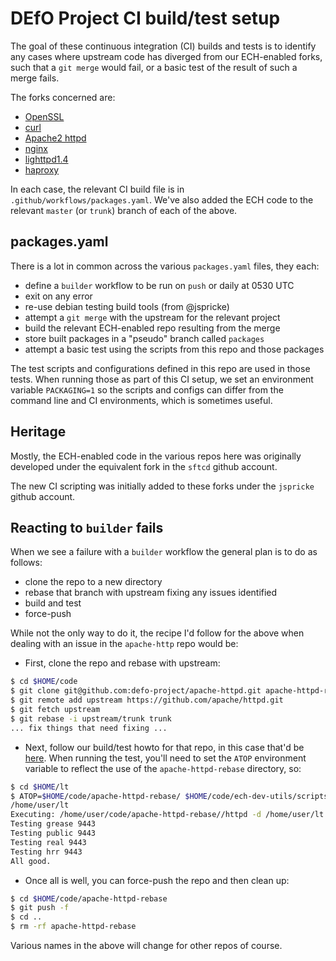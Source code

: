 
# DEfO Project CI build/test setup

The goal of these continuous integration (CI) builds and tests is to identify
any cases where upstream code has diverged from our ECH-enabled forks, such
that a ``git merge`` would fail, or a basic test of the result of such a 
merge fails.

The forks concerned are:

- [OpenSSL](https://github.com/defo-project/openssl)
- [curl](https://github.com/defo-project/curl)
- [Apache2 httpd](https://github.com/defo-project/apache-httpd)
- [nginx](https://github.com/defo-project/nginx)
- [lighttpd1.4](https://github.com/defo-project/lighttpd1.4)
- [haproxy](https://github.com/defo-project/haproxy)

In each case, the relevant CI build file is in
``.github/workflows/packages.yaml``. We've also added the ECH code to the
relevant ``master`` (or ``trunk``) branch of each of the above.

## packages.yaml

There is a lot in common across the various ``packages.yaml`` files, they each:

- define a ``builder`` workflow to be run on ``push`` or daily at 0530 UTC
- exit on any error
- re-use debian testing build tools (from @jspricke)
- attempt a ``git merge`` with the upstream for the relevant project
- build the relevant ECH-enabled repo resulting from the merge
- store built packages in a "pseudo" branch called ``packages``
- attempt a basic test using the scripts from this repo and those packages

The test scripts and configurations defined in this repo are used 
in those tests. When running those as part of this CI setup, we set
an environment variable ``PACKAGING=1`` so the scripts and configs
can differ from the command line and CI environments, which is
sometimes useful.

## Heritage

Mostly, the ECH-enabled code in the various repos here was originally developed
under the equivalent fork in the ``sftcd`` github account.

The new CI scripting was initially added to these forks under the ``jspricke``
github account.

## Reacting to ``builder`` fails

When we see a failure with a ``builder`` workflow the general plan is to
do as follows:

- clone the repo to a new directory
- rebase that branch with upstream fixing any issues identified
- build and test
- force-push

While not the only way to do it, the recipe I'd follow for
the above when dealing with an issue in the ``apache-http``
repo would be:

- First, clone the repo and rebase with upstream:

```bash
$ cd $HOME/code
$ git clone git@github.com:defo-project/apache-httpd.git apache-httpd-rebase
$ git remote add upstream https://github.com/apache/httpd.git
$ git fetch upstream
$ git rebase -i upstream/trunk trunk
... fix things that need fixing ...
```

- Next, follow our build/test howto for that repo, in this case
that'd be [here](apache2.md).
When running the test, you'll need to set the ``ATOP`` environment
variable to reflect the use of the ``apache-httpd-rebase`` 
directory, so:

```bash
$ cd $HOME/lt
$ ATOP=$HOME/code/apache-httpd-rebase/ $HOME/code/ech-dev-utils/scripts/testapache.sh 
/home/user/lt
Executing: /home/user/code/apache-httpd-rebase//httpd -d /home/user/lt -f /home/user/code/ech-dev-utils/configs/apachemin.conf
Testing grease 9443
Testing public 9443
Testing real 9443
Testing hrr 9443
All good.
```

- Once all is well, you can force-push the repo and then
clean up:

```bash
$ cd $HOME/code/apache-httpd-rebase
$ git push -f
$ cd ..
$ rm -rf apache-httpd-rebase
```

Various names in the above will change for other repos of course.


